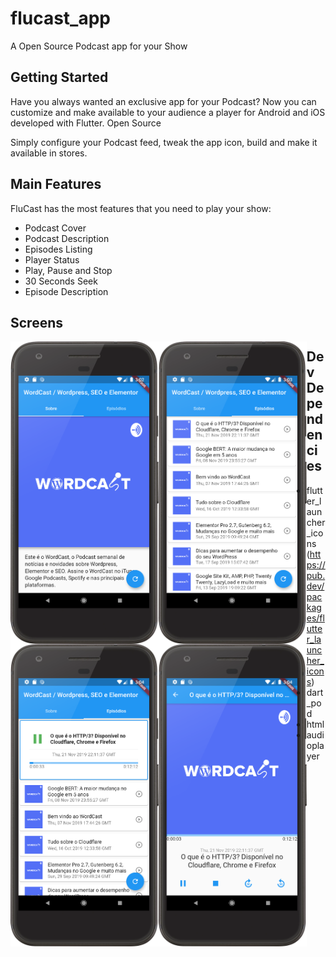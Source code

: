 # flucast_app

A Open Source Podcast app for your Show

## Getting Started

Have you always wanted an exclusive app for your Podcast? Now you can customize and make available to your audience a player for Android and iOS developed with Flutter. Open Source

Simply configure your Podcast feed, tweak the app icon, build and make it available in stores.

## Main Features

FluCast has the most features that you need to play your show:

- Podcast Cover
- Podcast Description
- Episodes Listing
- Player Status
- Play, Pause and Stop
- 30 Seconds Seek
- Episode Description

## Screens

<img align="left" width="47%" src="docs/home.png">
<img align="left" width="47%" src="docs/episodes.png">
 
<img align="left" width="47%" src="docs/playing.png">
<img align="left" width="47%" src="docs/details.png">

## Dev Dependencies

- flutter_launcher_icons (https://pub.dev/packages/flutter_launcher_icons)
- dart_pod
- html
- audioplayer